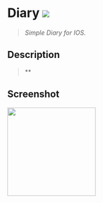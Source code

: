 # Diary <img src="https://img.shields.io/badge/SWIFT-5.5-lightgrey?style=flat-square&logo=Swift&logoColor=white"/></a>
>*Simple Diary for IOS.*
<!--구분-->
Description
---
>**
<!--구분-->
Screenshot 
---
<img src="https://user-images.githubusercontent.com/42035944/146676991-84c2e9a8-bc94-4b22-bfa0-e03ed54351d9.png"  width="200">

